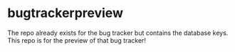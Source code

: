 # bugtrackerpreview
The repo already exists for the bug tracker but contains the database keys.  This repo is for the preview of that bug tracker!
